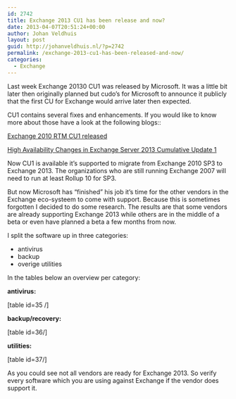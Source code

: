 ```yaml
---
id: 2742
title: Exchange 2013 CU1 has been release and now?
date: 2013-04-07T20:51:24+00:00
author: Johan Veldhuis
layout: post
guid: http://johanveldhuis.nl/?p=2742
permalink: /exchange-2013-cu1-has-been-released-and-now/
categories:
  - Exchange
---
```

Last week Exchange 20130 CU1 was released by Microsoft. It was a little bit later then originally planned but cudo&#8217;s for Microsoft to announce it publicly that the first CU for Exchange would arrive later then expected.

CU1 contains several fixes and enhancements. If you would like to know more about those have a look at the following blogs::

[Exchange 2010 RTM CU1 released](http://blogs.technet.com/b/exchange/archive/2013/04/02/released-exchange-server-2013-rtm-cumulative-update-1.aspx)

[High Availability Changes in Exchange Server 2013 Cumulative Update 1](http://blogs.technet.com/b/scottschnoll/archive/2013/04/02/high-availability-changes-in-exchange-server-2013-cumulative-update-1.aspx)

Now CU1 is available it&#8217;s supported to migrate from Exchange 2010 SP3 to Exchange 2013. The organizations who are still running Exchange 2007 will need to run at least Rollup 10 for SP3.

But now Microsoft has &#8220;finished&#8221; his job it&#8217;s time for the other vendors in the Exchange eco-systeem to come with support. Because this is sometimes forgotten I decided to do some research. The results are that some vendors are already supporting Exchange 2013 while others are in the middle of a beta or even have planned a beta a few months from now.

I split the software up in three categories:

  * antivirus
  * backup
  * overige utilities

In the tables below an overview per category:

**antivirus:**

[table id=35 /]

**backup/recovery:**

[table id=36/]

**utilities:**

[table id=37/]

As you could see not all vendors are ready for Exchange 2013. So verify every software which you are using against Exchange if the vendor does support it.